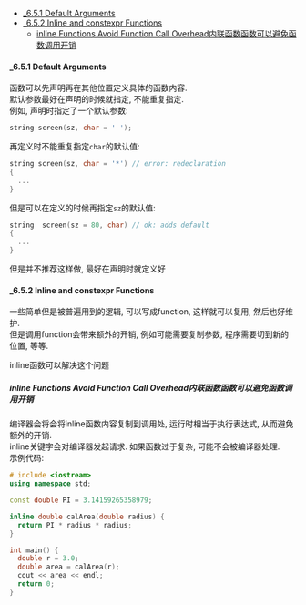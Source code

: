 <!-- TOC -->

- [_6.5.1 Default Arguments](#_651-default-arguments)
- [_6.5.2 Inline and constexpr Functions](#_652-inline-and-constexpr-functions)
  - [inline Functions Avoid Function Call Overhead内联函数函数可以避免函数调用开销](#inline-functions-avoid-function-call-overhead内联函数函数可以避免函数调用开销)

<!-- /TOC -->

<a id="markdown-_651-default-arguments" name="_651-default-arguments"></a>
#### _6.5.1 Default Arguments

函数可以先声明再在其他位置定义具体的函数内容.  
默认参数最好在声明的时候就指定, 不能重复指定.  
例如, 声明时指定了一个默认参数:  
```cpp
string screen(sz, char = ' ');
```
再定义时不能重复指定`char`的默认值:  
```cpp
string screen(sz, char = '*') // error: redeclaration
{
  ...
}
```
但是可以在定义的时候再指定`sz`的默认值:  
```cpp
string  screen(sz = 80, char) // ok: adds default
{
  ...
}
```
但是并不推荐这样做, 最好在声明时就定义好

<a id="markdown-_652-inline-and-constexpr-functions" name="_652-inline-and-constexpr-functions"></a>
#### _6.5.2 Inline and constexpr Functions

一些简单但是被普遍用到的逻辑, 可以写成function, 这样就可以复用, 然后也好维护.  
但是调用function会带来额外的开销, 例如可能需要复制参数, 程序需要切到新的位置, 等等.

inline函数可以解决这个问题

<a id="markdown-inline-functions-avoid-function-call-overhead内联函数函数可以避免函数调用开销" name="inline-functions-avoid-function-call-overhead内联函数函数可以避免函数调用开销"></a>
##### inline Functions Avoid Function Call Overhead内联函数函数可以避免函数调用开销

编译器会将会将inline函数内容复制到调用处, 运行时相当于执行表达式, 从而避免额外的开销.  
inline关键字会对编译器发起请求. 如果函数过于复杂, 可能不会被编译器处理.  
示例代码:
```cpp
# include <iostream>
using namespace std;

const double PI = 3.14159265358979;

inline double calArea(double radius) {
  return PI * radius * radius;
}

int main() {
  double r = 3.0;
  double area = calArea(r);
  cout << area << endl;
  return 0;
}
```